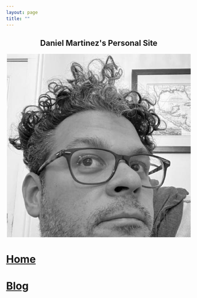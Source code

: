 ```yaml
---
layout: page
title: ""
---
```


<h2 align="center"> Daniel Martinez's Personal Site </h2>

<div style="text-align: center"><img src="assets/images/profile.jpg" width = "500"></div>

# [Home](/index.md) 

# [Blog](/blog.md)

